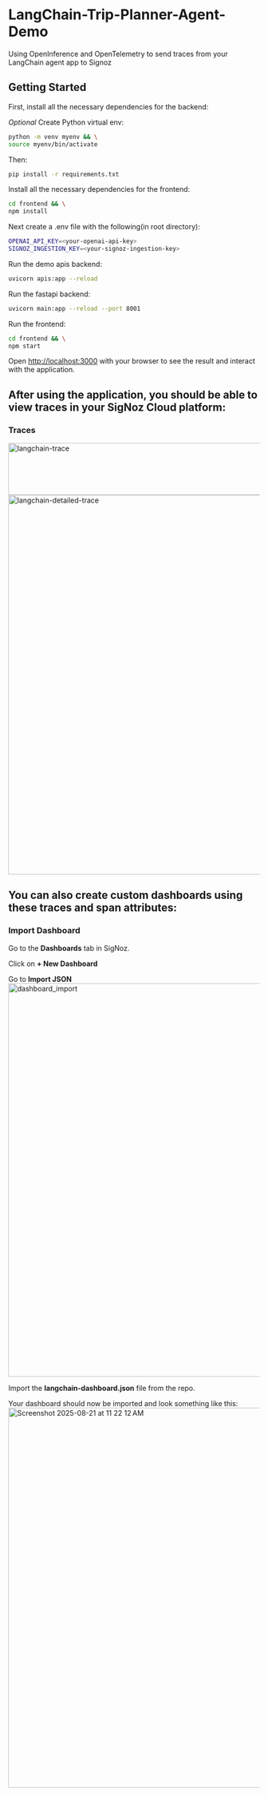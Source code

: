 # LangChain-Trip-Planner-Agent-Demo

Using OpenInference and OpenTelemetry to send traces from your LangChain agent app to Signoz

## Getting Started
First, install all the necessary dependencies for the backend:

*Optional*
Create Python virtual env:
```bash
python -m venv myenv && \
source myenv/bin/activate
```
Then:
```bash
pip install -r requirements.txt
```

Install all the necessary dependencies for the frontend:
```bash
cd frontend && \
npm install
```

Next create a .env file with the following(in root directory):
```bash
OPENAI_API_KEY=<your-openai-api-key>
SIGNOZ_INGESTION_KEY=<your-signoz-ingestion-key>
```

Run the demo apis backend:
```bash
uvicorn apis:app --reload
```

Run the fastapi backend:
```bash
uvicorn main:app --reload --port 8001
```

Run the frontend:
```bash
cd frontend && \
npm start
```

Open [http://localhost:3000](http://localhost:3000) with your browser to see the result and interact with the application.

## After using the application, you should be able to view traces in your SigNoz Cloud platform:

### Traces

<img width="1112" height="104" alt="langchain-trace" src="https://github.com/user-attachments/assets/953817ad-7940-4a60-9286-c39937d9e67e" />
<img width="1443" height="760" alt="langchain-detailed-trace" src="https://github.com/user-attachments/assets/2ad1cc2c-67de-4f74-8558-8d2587158b55" />


## You can also create custom dashboards using these traces and span attributes:
### Import Dashboard
Go to the **Dashboards** tab in SigNoz.

Click on **+ New Dashboard**

Go to **Import JSON**
<img width="1510" height="788" alt="dashboard_import" src="https://github.com/user-attachments/assets/8ea7f75f-fee6-4cca-8dd8-1f0a76096ca2" />

Import the **langchain-dashboard.json** file from the repo.

Your dashboard should now be imported and look something like this:
<img width="1450" height="761" alt="Screenshot 2025-08-21 at 11 22 12 AM" src="https://github.com/user-attachments/assets/8c84888e-10e5-4b28-ac2a-5673146e883c" />
